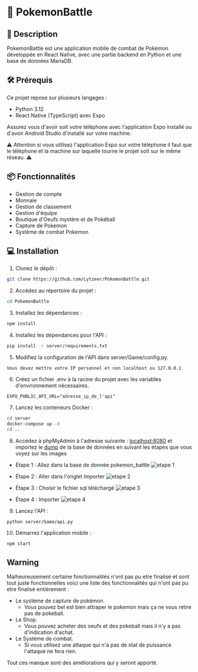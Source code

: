 # 🐉 PokemonBattle

## 💬 Description

PokemonBattle est une application mobile de combat de Pokémon développée en React Native, avec une partie backend en Python et une base de données MariaDB.

## 🛠 Prérequis

Ce projet repose sur plusieurs langages :
- Python 3.12
- React Native (TypeScript) avec Expo

Assurez vous d'avoir soit votre téléphone avec l'application Expo installé ou d'avoir Android Studio d'installé sur votre machine.

⚠️ Attention si vous utilisez l'application Expo sur votre téléphone il faut que le téléphone et la machine sur laquelle tourne le projet soit sur le même réseau. ⚠️

## 📦 Fonctionnalités

- Gestion de compte
- Monnaie
- Gestion de classement
- Gestion d'équipe
- Boutique d'Oeufs mystère et de Pokéball
- Capture de Pokemon
- Système de combat Pokemon

## 💻 Installation

1. Clonez le dépôt :

```bash
git clone https://github.com/Lytzeer/PokemonBattle.git
```

2. Accédez au répertoire du projet :

```bash
cd PokemonBattle
```

3. Installez les dépendances :
```bash
npm install
```

4. Installez les dépendances pour l'API :
```bash
pip install -r server/requirements.txt
```

5. Modifiez la configuration de l'API dans server/Game/config.py.
```
Vous devez mettre votre IP personnel et non localhost ou 127.0.0.1
```

6. Créez un fichier .env à la racine du projet avec les variables d'environnement nécessaires.
```
EXPO_PUBLIC_API_URL="adresse_ip_de_l'api"
```

7. Lancez les conteneurs Docker :
```bash
cd server
docker-compose up -d
cd ..
```

8. Accédez à phpMyAdmin à l'adresse suivante : [localhost:8080](http://localhost:8080) et importez le [dump](https://drive.google.com/file/d/1r5CSij-bNxU4P1x48EKrmOC7E165SKBu/view?usp=sharing) de la base de données en suivant les étapes que vous voyez sur les images
- Étape 1 : Allez dans la base de donnée pokemon_battle
![etape 1](https://media.discordapp.net/attachments/857295238947012619/1239302728790839296/image.png?ex=66426e1b&is=66411c9b&hm=363b491a4829cfb7e2f25d3fae3a46d63d0442af2d12b329e4c8e9db47e90102&=&format=webp&quality=lossless&width=1402&height=670)

- Étape 2 : Aller dans l'onglet Importer
![etape 2](https://media.discordapp.net/attachments/857295238947012619/1239302995091390545/image.png?ex=66426e5b&is=66411cdb&hm=90f95f9edf4f0f170d497dfdaf810fa6c20f84c85d5e009ec2c836f81f7f0e5b&=&format=webp&quality=lossless&width=1440&height=60)

- Étape 3 : Choisir le fichier sql téléchargé
![etape 3](https://media.discordapp.net/attachments/857295238947012619/1239303179829645415/image.png?ex=66426e87&is=66411d07&hm=194eb5f4f0e11522d88fce08c0893ef1184fffa45b559133b424e8c4ab4aab99&=&format=webp&quality=lossless&width=1400&height=671)

- Étape 4 : Importer
![etape 4](https://media.discordapp.net/attachments/857295238947012619/1239303321970282649/image.png?ex=66426ea9&is=66411d29&hm=4dc6faea3ef854b979b40ec13048eccd28161c9a59d209823cafb1760aea454c&=&format=webp&quality=lossless&width=1396&height=671)

9. Lancez l'API :
```bash
python server/Game/api.py
```

10. Démarrez l'application mobile :
```bash
npm start
```

## Warning

Malheureusement certaine fonctionnalités n'ont pas pu etre finalisé et sont tout juste fonctionnelles voici une liste des fonctionnalités qui n'ont pas pu etre finalisé entièrement :
- Le système de capture de pokémon.
    - Vous pouvez bel est bien attraper le pokemon mais ça ne vous retire pas de pokeball.
- Le Shop.
    - Vous pouvez acheter des oeufs et des pokeball mais il n'y a pas d'indication d'achat.
- Le Système de combat.
    - Si vous utilisez une attaque qui n'a pas de stat de puissance l'attaque ne fera rien.

 Tout ces manque sont des améliorations qui y seront apporté.
